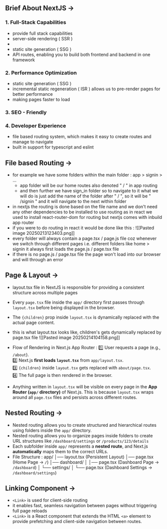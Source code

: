 
## Brief About NextJS -> 


### 1. Full-Stack Capabilities

- provide full stack capabilities 
- server-side rendering ( SSR )
- 
- static site generation ( SSG )
- API routes, enabling you to build both frontend and backend in one framework

### 2. Performance Optimization

- static site generation ( SSG )
- incremental static regeneration ( ISR ) allows us to pre-render pages for better performance
- making pages faster to load

### 3. SEO - Friendly

### 4. Developer Experience

- file based routing system, which makes it easy to create routes and manage to navigate
- built in support for typescript and eslint



## File based Routing ->

- for example we have some folders within the main folder :
	 app > signin > ...
	 - app folder will be our home routes also denoted " / " in app routing
	 - and then further we have sign_in folder so to navigate to it what we will do is just add the name of the folder after " / ", so it will be " /signin " and it will navigate to the next within folder
- in nextjs the routing is done based on the file name and we don't need any other dependencies to be installed to use routing as in react we used to install react-router-dom for routing but nextjs comes with inbuild app router
- if you were to do routing in react it would be done like this :
	![[Pasted image 20250213123403.png]]
- every folder will always contain a page.tsx / page.js file coz whenever we switch through different pages i.e. different folders like home > signin it always first loads the page.js / page.tsx file 
- if there is no page.js / page.tsx file the page won't load into our browser and will through an error


## Page & Layout ->

- layout.tsx file in NextJS is responsible for providing a consistent structure across multiple pages
- Every `page.tsx` file inside the `app/` directory first passes through `layout.tsx` before being displayed in the browser.
- The `{children}` prop inside `layout.tsx` is dynamically replaced with the actual page content.
- this is what layout.tsx looks like, children's gets dynamically replaced by page.tsx file
	 ![[Pasted image 20250214104158.png]]
- Flow of Rendering in Next.js App Router : 
	1️⃣ User requests a page (e.g., `/about`).  
	2️⃣ Next.js **first loads `layout.tsx`** from `app/layout.tsx`.  
	3️⃣ `{children}` inside `layout.tsx` gets replaced with `about/page.tsx`.  
	4️⃣ The full page is then rendered in the browser.
	
- Anything written in `layout.tsx` will be visible on every page in the **App Router (`app/` directory)** of Next.js. This is because `layout.tsx` wraps around all `page.tsx` files and persists across different routes.


## Nested Routing ->

- Nested routing allows you to create structured and hierarchical routes using folders inside the `app/` directory.
- Nested routing allows you to organize pages inside folders to create URL structures like `/dashboard/settings` or `/products/123/details`
- Each subfolder inside `app/` represents a **nested route**, and Next.js **automatically** maps them to the correct URLs.
- File Structure :
	app/
	│── layout.tsx  (Persistent Layout)
	│── page.tsx  (Home Page → `/`)
	│── dashboard/
	│   │── page.tsx  (Dashboard Page → `/dashboard`)
	│   └── settings/
	│       └── page.tsx  (Dashboard Settings → `/dashboard/settings`)



## Linking Component ->

- `<Link>` is used for client-side routing
- it enables fast, seamless navigation between pages without triggering full page reloads
- `<Link>` is a React component that extends the HTML `<a>` element to provide prefetching and client-side navigation between routes.